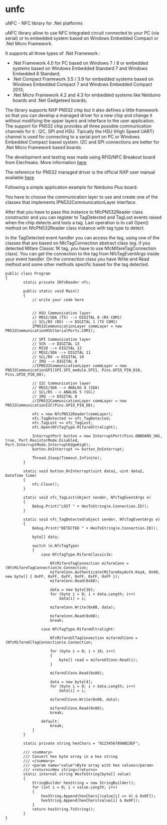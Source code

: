# unfc

uNFC - NFC library for .Net platforms

uNFC library allow to use NFC integrated circuit connected to your PC (via serial) or to embedded system based on Windows Embedded Compact or .Net Micro Framework.

It supports all three types of .Net Framework :

* .Net Framework 4.0 for PC based on Windows 7 / 8 or embedded systems based on Windows Embedded Standard 7 and Windows Embedded 8 Standard;
* .Net Compact Framework 3.5 / 3.9 for embedded systems based on Windows Embedded Compact 7 and Windows Embedded Compact 2013;
* .Net Micro Framework 4.2 and 4.3 for embedded systems like Netduino boards and .Net Gadgeteed boards;

The library supports NXP PN532 chip but it also defines a little framework so that you can develop a managed driver for a new chip and change it without modifying the upper layers and interface to the user application. The support for PN532 chip provides all three possible communication channels for it : I2C, SPI and HSU. Tipically the HSU (High Speed UART) channel is used for connecting to a serial port on PC or Windows Embedded Compact based system. I2C and SPI connections are better for .Net Micro Framework based boards.

The development and testing was made using RFID/NFC Breakout board from Elecfreaks.
More information [here](http://www.elecfreaks.com/store/rfid-nfc-c-82.html)

The reference for PN532 managed driver is the official NXP user manual available [here](http://www.nxp.com/documents/user_manual/141520.pdf)

Following a simple application example for Netduino Plus board.

You have to choose the communication layer to use and create one of the classes that implements IPN532CommunicationLayer interface.

After that you have to pass this instance to NfcPN532Reader class constructor and you can register to TagDetected and TagLost events raised when the chip detects and losts a tag.
Last operation is to call Open() method on NfcPN532Reader class instance with tag type to detect.

In the TagDetected event handler you can access the tag, using one of the classes that are based on NfcTagConnection abstract class (eg. if you detected Mifare Classic 1K tag, you have to use NfcMifareTagConnection class). You can get the connection to the tag from NfcTagEventArgs inside your event handler. On the connection class you have Write and Read method and some other methods specific based for the tag detected.

```
public class Program
{
        static private INfcReader nfc;

        public static void Main()
        {
            // write your code here

            
            // HSU Communication layer
            // MOSI/SDA (TX) --> DIGITAL 0 (RX COM1)
            // SCL/RX (RX) --> DIGITAL 1 (TX COM1)
            IPN532CommunicationLayer commLayer = new PN532CommunicationHSU(SerialPorts.COM1);

            // SPI Communication layer
            // SCK --> DIGITAL 13
            // MISO --> DIGITAL 12
            // MOSI/SDA --> DIGITAL 11
            // SCL/RX -> DIGITAL 10
            // IRQ --> DIGITAL 8
            //IPN532CommunicationLayer commLayer = new PN532CommunicationSPI(SPI.SPI_module.SPI1, Pins.GPIO_PIN_D10, Pins.GPIO_PIN_D8);

            // I2C Communication layer
            // MOSI/SDA --> ANALOG 4 (SDA)
            // SCL/RS --> ANALOG 5 (SCL)
            // IRQ --> DIGITAL 8
            //IPN532CommunicationLayer commLayer = new PN532CommunicationI2C(Pins.GPIO_PIN_D8);
                        
            nfc = new NfcPN532Reader(commLayer);
            nfc.TagDetected += nfc_TagDetected;
            nfc.TagLost += nfc_TagLost;
            nfc.Open(NfcTagType.MifareUltralight);

            InterruptPort button = new InterruptPort(Pins.ONBOARD_SW1, true, Port.ResistorMode.Disabled, Port.InterruptMode.InterruptEdgeHigh);
            button.OnInterrupt += button_OnInterrupt;
            
            Thread.Sleep(Timeout.Infinite);
        }

        static void button_OnInterrupt(uint data1, uint data2, DateTime time)
        {
            nfc.Close();
        }

        static void nfc_TagLost(object sender, NfcTagEventArgs e)
        {
            Debug.Print("LOST " + HexToString(e.Connection.ID));
        }

        static void nfc_TagDetected(object sender, NfcTagEventArgs e)
        {
            Debug.Print("DETECTED " + HexToString(e.Connection.ID));

            byte[] data;

            switch (e.NfcTagType)
            {
                case NfcTagType.MifareClassic1k:
                    
                    NfcMifareTagConnection mifareConn = (NfcMifareTagConnection)e.Connection;
                    mifareConn.Authenticate(MifareKeyAuth.KeyA, 0x08, new byte[] { 0xFF, 0xFF, 0xFF, 0xFF, 0xFF, 0xFF });
                    mifareConn.Read(0x08);

                    data = new byte[16];
                    for (byte i = 0; i < data.Length; i++)
                        data[i] = i;

                    mifareConn.Write(0x08, data);

                    mifareConn.Read(0x08);
                    break;

                case NfcTagType.MifareUltralight:

                    NfcMifareUlTagConnection mifareUlConn = (NfcMifareUlTagConnection)e.Connection;

                    for (byte i = 0; i < 16; i++)
                    {
                        byte[] read = mifareUlConn.Read(i);
                    }

                    mifareUlConn.Read(0x08);

                    data = new byte[4];
                    for (byte i = 0; i < data.Length; i++)
                        data[i] = i;

                    mifareUlConn.Write(0x08, data);

                    mifareUlConn.Read(0x08);
                    break;

                default:
                    break;
            }
        }

        static private string hexChars = "0123456789ABCDEF";

        /// <summary>
        /// Convert hex byte array in a hex string
        /// </summary>
        /// <param name="value">Byte array with hex values</param>
        /// <returns>Hex string</returns>
        static internal string HexToString(byte[] value)
        {
            StringBuilder hexString = new StringBuilder();
            for (int i = 0; i < value.Length; i++)
            {
                hexString.Append(hexChars[(value[i] >> 4) & 0x0F]);
                hexString.Append(hexChars[value[i] & 0x0F]);
            }
            return hexString.ToString();
        }
}
```
